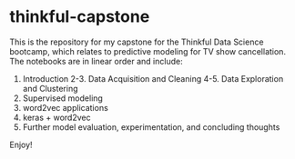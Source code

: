 # thinkful-capstone

This is the repository for my capstone for the Thinkful Data Science bootcamp, which relates to predictive modeling for TV show cancellation. The notebooks are in linear order and include:

1. Introduction
2-3. Data Acquisition and Cleaning
4-5. Data Exploration and Clustering
6. Supervised modeling
7. word2vec applications
8. keras + word2vec
9. Further model evaluation, experimentation, and concluding thoughts

Enjoy!